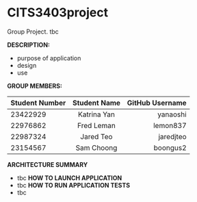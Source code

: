 # CITS3403project

Group Project. tbc

**DESCRIPTION:**

- purpose of application
- design
- use

**GROUP MEMBERS:**

| Student Number | Student Name | GitHub Username |
| :------------- | :----------: | --------------: |
| 23422929       | Katrina Yan  |        yanaoshi |
| 22976862       |  Fred Leman  |        lemon837 |
| 22987324       |  Jared Teo   |       jaredjteo |
| 23154567       |  Sam Choong  |        boongus2 |

**ARCHITECTURE SUMMARY**

- tbc
  **HOW TO LAUNCH APPLICATION**
- tbc
  **HOW TO RUN APPLICATION TESTS**
- tbc
